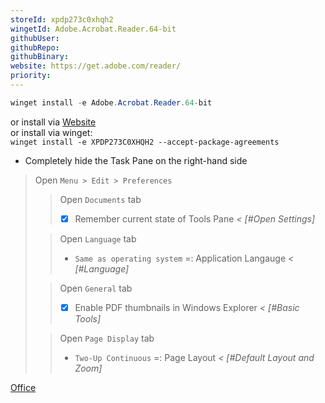 ```yaml
---
storeId: xpdp273c0xhqh2
wingetId: Adobe.Acrobat.Reader.64-bit
githubUser: 
githubRepo: 
githubBinary: 
website: https://get.adobe.com/reader/
priority:
---
```



```powershell
winget install -e Adobe.Acrobat.Reader.64-bit
```
or install via [Website](https://get.adobe.com/reader/)  
or install via winget:  
`winget install -e XPDP273C0XHQH2 --accept-package-agreements`

- Completely hide the Task Pane on the right-hand side

>  Open `Menu > Edit > Preferences`
>
>> Open `Documents` tab 
>> - [x] Remember current state of Tools Pane *< [#Open Settings]*
>
>> Open `Language` tab
>> - `Same as operating system` =:  Application Langauge *< [#Language]*
> 
>> Open `General` tab
>> - [x] Enable PDF thumbnails in Windows Explorer *< [#Basic Tools]*
> 
>> Open `Page Display` tab
>> - `Two-Up Continuous` =: Page Layout *< [#Default Layout and Zoom]*



[Office](../Office.md)
